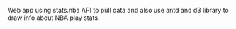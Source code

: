 Web app using stats.nba API to pull data and also use antd and d3 library to draw info about NBA 
play stats. 
